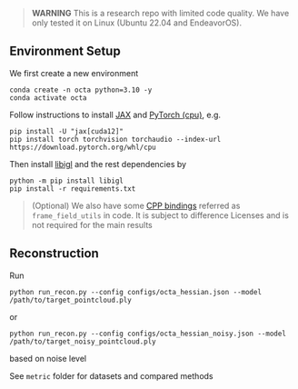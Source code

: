 
> **WARNING** This is a research repo with limited code quality. We have only tested it on Linux (Ubuntu 22.04 and EndeavorOS).

## Environment Setup
We first create a new environment
```
conda create -n octa python=3.10 -y
conda activate octa
```
Follow instructions to install [JAX](https://github.com/google/jax?tab=readme-ov-file#installation) and [PyTorch (cpu)](https://pytorch.org/get-started/locally/), e.g.
```
pip install -U "jax[cuda12]"
pip install torch torchvision torchaudio --index-url https://download.pytorch.org/whl/cpu
```
Then install [libigl](https://github.com/libigl/libigl-python-bindings) and the rest dependencies by
```
python -m pip install libigl
pip install -r requirements.txt
```
> (Optional) We also have some
[CPP bindings](https://github.com/Ankbzpx/frame-field-utils) referred as `frame_field_utils` in code. It is subject to difference Licenses and is not required for the main results

## Reconstruction
Run
```
python run_recon.py --config configs/octa_hessian.json --model /path/to/target_pointcloud.ply
```
or
```
python run_recon.py --config configs/octa_hessian_noisy.json --model /path/to/target_noisy_pointcloud.ply
```
based on noise level

See `metric` folder for datasets and compared methods
